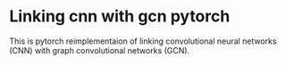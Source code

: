 # Linking cnn with gcn pytorch
 This is pytorch reimplementaion of linking convolutional neural networks (CNN) with graph convolutional networks (GCN). 
